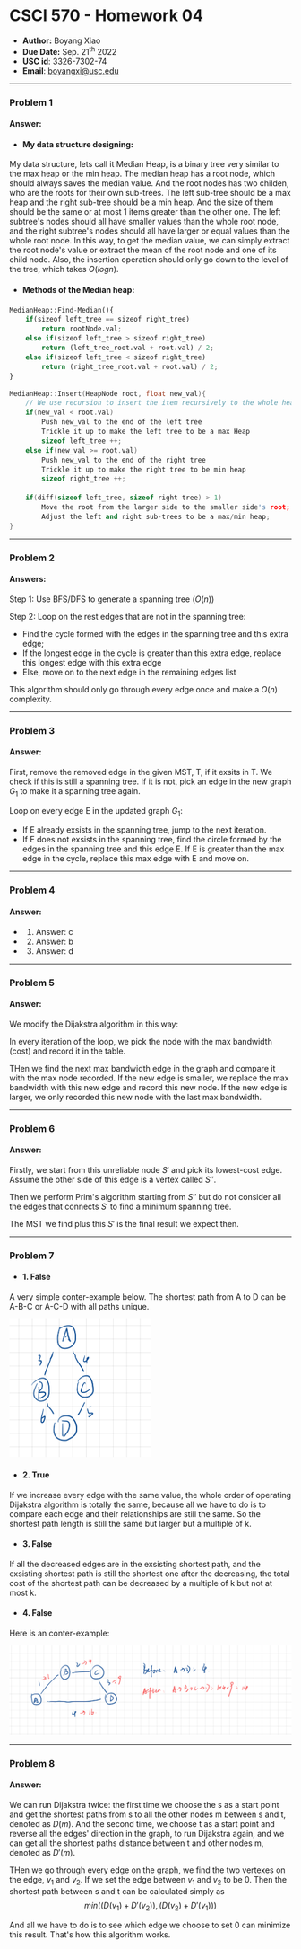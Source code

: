 # CSCI 570 - Homework 04

- **Author:** Boyang Xiao
- **Due Date:** Sep. 21<sup>th</sup> 2022
- **USC id**: 3326-7302-74
- **Email**: <a href="mailto:boyangxi@usc.edu">boyangxi@usc.edu</a>

---

### Problem 1

#### Answer:

- #### My data structure designing:

My data structure, lets call it Median Heap, is a binary tree very similar to the max heap or the min heap. The median heap has a root node, which should always saves the median value. And the root nodes has two childen, who are the roots for their own sub-trees. The left sub-tree should be a max heap and the right sub-tree should be a min heap. And the size of them should be the same or at most 1 items greater than the other one. The left subtree's nodes should all have smaller values than the whole root node, and the right subtree's nodes should all have larger or equal values than the whole root node. In this way, to get the median value, we can simply extract the root node's value or extract the mean of the root node and one of its child node. Also, the insertion operation should only go down to the level of the tree, which takes $O(logn)$.

- #### Methods of the Median heap:

```python
MedianHeap::Find-Median(){
    if(sizeof left_tree == sizeof right_tree)
        return rootNode.val;
    else if(sizeof left_tree > sizeof right_tree)
        return (left_tree_root.val + root.val) / 2;
    else if(sizeof left_tree < sizeof right_tree)
        return (right_tree_root.val + root.val) / 2;
}
```

```cpp
MedianHeap::Insert(HeapNode root, float new_val){
    // We use recursion to insert the item recursively to the whole heap
    if(new_val < root.val)
        Push new_val to the end of the left tree
        Trickle it up to make the left tree to be a max Heap
        sizeof left_tree ++;
    else if(new_val >= root.val)
        Push new_val to the end of the right tree
        Trickle it up to make the right tree to be min heap
        sizeof right_tree ++;
    
    if(diff(sizeof left_tree, sizeof right tree) > 1)
        Move the root from the larger side to the smaller side's root;
        Adjust the left and right sub-trees to be a max/min heap;
}
```
---

### Problem 2

#### Answers:

Step 1: Use BFS/DFS to generate a spanning tree ($O(n)$)

Step 2: Loop on the rest edges that are not in the spanning tree:

- Find the cycle formed with the edges in the spanning tree and this extra edge;
- If the longest edge in the cycle is greater than this extra edge, replace this longest edge with this extra edge
- Else, move on to the next edge in the remaining edges list

This algorithm should only go through every edge once and make a $O(n)$ complexity.

---

### Problem 3

#### Answer:

First, remove the removed edge in the given MST, T, if it exsits in T. We check if this is still a spanning tree. If it is not, pick an edge in the new graph $G_1$ to make it a spanning tree again.

Loop on every edge E in the updated graph $G_1$:
- If E already exsists in the spanning tree, jump to the next iteration.
- If E does not exsists in the spanning tree, find the circle formed by the edges in the spanning tree and this edge E. If E is greater than the max edge in the cycle, replace this max edge with E and move on.

---

### Problem 4

#### Answer:

- 1. Answer: c
- 2. Answer: b
- 3. Answer: d

---

### Problem 5

#### Answer:

We modify the Dijakstra algorithm in this way:

In every iteration of the loop, we pick the node with the max bandwidth (cost) and record it in the table.

THen we find the next max bandwidth edge in the graph and compare it with the max node recorded. If the new edge is smaller, we replace the max bandwidth with this new edge and record this new node. If the new edge is larger, we only recorded this new node with the last max bandwidth.

---

### Problem 6

#### Answer:

Firstly, we start from this unreliable node $S'$ and pick its lowest-cost edge. Assume the other side of this edge is a vertex called $S''$.

Then we  perform Prim's algorithm starting from $S''$ but do not consider all the edges that connects $S'$ to find a minimum spanning tree.

The MST we find plus this $S'$ is the final result we expect then.

---

### Problem 7

- #### 1. False

A very simple conter-example below. The shortest path from A to D can be A-B-C or A-C-D with all paths unique.

<img src = "src/img_1.jpeg" width  = 50%>

- #### 2. True

If we increase every edge with the same value, the whole order of operating Dijakstra algorithm is totally the same, because all we have to do is to compare each edge and their relationships are still the same. So the shortest path length is still the same but larger but a multiple of k.

- #### 3. False

If all the decreased edges are in the exsisting shortest path, and the exsisting shortest path is still the shortest one after the decreasing, the total cost of the shortest path can be decreased by a multiple of k but not at most k.

- #### 4. False

Here is an conter-example:

<img src = "src/img_2.jpeg" width  = 100%>

---

### Problem 8

#### Answer:

We can run Dijakstra twice: the first time we choose the s as a start point and get the shortest paths from s to all the other nodes m between s and t, denoted as $D(m)$. And the second time, we choose t as a start point and reverse all the edges' direction in the graph, to run Dijakstra again, and we can get all the shortest paths distance between t and other nodes m, denoted as $D'(m)$.

THen we go through every edge on the graph, we find the two vertexes on the edge, $v_1$ and $v_2$. If we set the edge between $v_1$ and $v_2$ to be $0$. Then the shortest path between s and t can be calculated simply as $$min( (D(v_1) + D'(v_2)), (D(v_2) + D'(v_1)) )$$

And all we have to do is to see which edge we choose to set $0$ can minimize this result. That's how this algorithm works.